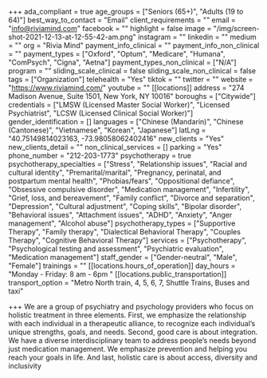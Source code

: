 +++
ada_compliant = true
age_groups = ["Seniors (65+)", "Adults (19 to 64)"]
best_way_to_contact = "Email"
client_requirements = ""
email = "info@riviamind.com"
facebook = ""
highlight = false
image = "/img/screen-shot-2021-12-13-at-12-55-42-am.png"
instagram = ""
linkedin = ""
medium = ""
org = "Rivia Mind"
payment_info_clinical = ""
payment_info_non_clinical = ""
payment_types = ["Oxford", "Optum", "Medicare", "Humana", "ComPsych", "Cigna", "Aetna"]
payment_types_non_clinical = ["N/A"]
program = ""
sliding_scale_clinical = false
sliding_scale_non_clinical = false
tags = ["Organization"]
telehealth = "Yes"
tiktok = ""
twitter = ""
website = "https://www.riviamind.com/"
youtube = ""
[[locations]]
address = "274 Madison Avenue, Suite 1501, New York, NY 10016"
boroughs = ["Citywide"]
credentials = ["LMSW (Licensed Master Social Worker)", "Licensed Psychiatrist", "LCSW (Licensed Clinical Social Worker)"]
gender_identification = []
languages = ["Chinese (Mandarin)", "Chinese (Cantonese)", "Vietnamese", "Korean", "Japanese"]
latLng = "40.75149814023163, -73.98058062402416"
new_clients = "Yes"
new_clients_detail = ""
non_clinical_services = []
parking = "Yes"
phone_number = "212-203-1773"
psychotherapy = true
psychotherapy_specialties = ["Stress", "Relationship issues", "Racial and cultural identity", "Premarital/marital", "Pregnancy, perinatal, and postpartum mental health", "Phobias/fears", "Oppositional defiance", "Obsessive compulsive disorder", "Medication management", "Infertility", "Grief, loss, and bereavement", "Family conflict", "Divorce and separation", "Depression", "Cultural adjustment", "Coping skills", "Bipolar disorder", "Behavioral issues", "Attachment issues", "ADHD", "Anxiety", "Anger management", "Alcohol abuse"]
psychotherapy_types = ["Supportive Therapy", "Family therapy", "Dialectical Behavioral Therapy", "Couples Therapy", "Cognitive Behavioral Therapy"]
services = ["Psychotherapy", "Psychological testing and assessment", "Psychiatric evaluation", "Medication management"]
staff_gender = ["Gender-neutral", "Male", "Female"]
trainings = ""
[[locations.hours_of_operation]]
day_hours = "Monday - Friday: 8 am - 6pm "
[[locations.public_transportation]]
transport_option = "Metro North train, 4, 5, 6, 7, Shuttle Trains, Buses and taxi"

+++
We are a group of psychiatry and psychology providers who focus on holistic treatment in three elements. First, we emphasize the relationship with each individual in a therapeutic alliance, to recognize each individual’s unique strengths, goals, and needs. Second, good care is about integration. We have a diverse interdisciplinary team to address people’s needs beyond just medication management. We emphasize prevention and helping you reach your goals in life. And last, holistic care is about access, diversity and inclusivity